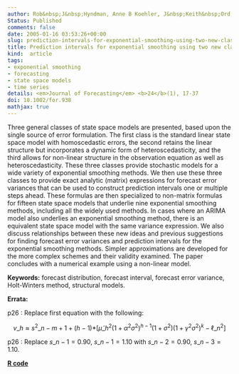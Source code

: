 ```yaml
---
author: Rob&nbsp;J&nbsp;Hyndman, Anne B Koehler, J&nbsp;Keith&nbsp;Ord, Ralph D Snyder
Status: Published
comments: false
date: 2005-01-16 03:53:26+00:00
slug: prediction-intervals-for-exponential-smoothing-using-two-new-classes-of-state-space-models
title: Prediction intervals for exponential smoothing using two new classes of state space models
kind:  article
tags:
- exponential smoothing
- forecasting
- state space models
- time series
details: <em>Journal of Forecasting</em> <b>24</b>(1), 17-37
doi: 10.1002/for.938
mathjax: true
---
```



Three general classes of state space models are presented, based upon the single source of error formulation. The first class is the standard linear state space model with homoscedastic errors, the second retains the linear structure but incorporates a dynamic form of heteroscedasticity, and the third allows for non-linear structure in the observation equation as well as heteroscedasticity. These three classes provide stochastic models for a wide variety of exponential smoothing methods. We then use these three classes to provide exact analytic (matrix) expressions for forecast error variances that can be used to construct prediction intervals one or multiple steps ahead. These formulas are then specialized to non-matrix formulas for fifteen state space models that underlie nine exponential smoothing methods, including all the widely used methods. In cases where an ARIMA model also underlies an exponential smoothing method, there is an equivalent state space model with the same variance expression. We also discuss relationships between these new ideas and previous suggestions for finding forecast error variances and prediction intervals for the exponential smoothing methods. Simpler approximations are developed for the more complex schemes and their validity examined. The paper concludes with a numerical example using a non-linear model.

**Keywords:** forecast distribution, forecast interval, forecast error variance, Holt-Winters method, structural models.

**Errata:**


p26
:    Replace first equation with the following:

$$v\_h \approx s^2\_{n-m+1+(h-1)*}\left[\tilde{\mu}\_h^2(1+\alpha^2\sigma^2)^{h-1}(1+\sigma^2)(1+\gamma^2\sigma^2)^k - \ell\_n^2\right]$$

p26
:   Replace $s\_{n-1} = 0.90,~s\_{n-1} = 1.10$ with $s\_{n-2} = 0.90,~s\_{n-3} = 1.10.$


**[R code](http://pkg.robjhyndman.com/forecast)**
